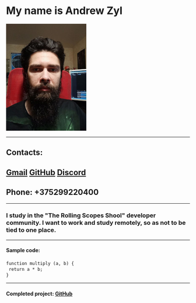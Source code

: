 # My name is Andrew Zyl
![Photo](https://github.com/Andrew-Enot/rsschool-cv/blob/gh-pages/photo/my_photo.jpg "my photo")

---
## Contacts:
## [Gmail](https://mailto:Psylocybe13@gmail.com) [GitHub](https://github.com/Andrew-Enot) [Discord](https://discord.com/users/Andrew-Zyl#1330)
## Phone: +375299220400
---
### I study in the **"The Rolling Scopes Shool"** developer community. I want to work and study remotely, so as not to be tied to one place.
---

#### Sample code:
```
function multiply (a, b) {
 return a * b;
}
```
---
#### Completed project: [GitHub](https://github.com/Andrew-Enot/rsschool-cv/blob/gh-pages/cv.md)
